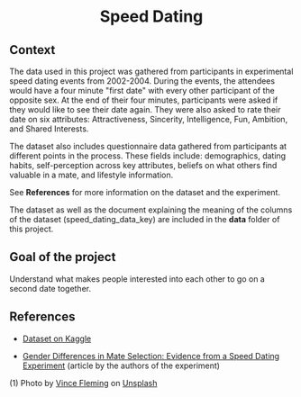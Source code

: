 # <p align="center">Speed Dating</p>
  
 
## Context 

The data used in this project was gathered from  participants in experimental speed dating events from 2002-2004. During the events, the attendees would have a four minute "first date" with every other participant of the opposite sex. At the end of their four minutes, participants were asked if they would like to see their date again. They were also asked to rate their date on six attributes: Attractiveness, Sincerity, Intelligence, Fun, Ambition, and Shared Interests.

The dataset also includes questionnaire data gathered from participants at different points in the process. These fields include: demographics, dating habits, self-perception across key attributes, beliefs on what others find valuable in a mate, and lifestyle information.

See **References** for more information on the dataset and the experiment.

The dataset as well as the document explaining the meaning of the columns of the dataset (speed_dating_data_key) are included in the **data** folder of this project.

## Goal of the project
Understand what makes people interested into each other to go on a second date together.

## References

- [Dataset on Kaggle](https://www.kaggle.com/datasets/annavictoria/speed-dating-experiment)

- [Gender Differences in Mate Selection: Evidence from a Speed Dating Experiment](https://academiccommons.columbia.edu/doi/10.7916/D8FB585Z) (article by the authors of the experiment)  

(1) Photo by <a href="https://unsplash.com/@vincefleming?utm_source=unsplash&utm_medium=referral&utm_content=creditCopyText">Vince Fleming</a> on <a href="https://unsplash.com/photos/8kDJohzgeC0?utm_source=unsplash&utm_medium=referral&utm_content=creditCopyText">Unsplash</a>
  
